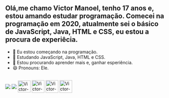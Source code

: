 ## Olá,me chamo Victor Manoel, tenho 17 anos e, estou amando estudar programação. Comecei na programação em 2020, atualmente sei o básico de JavaScript, Java, HTML e CSS, eu estou a procura de experiêcia.

- 🔭 Eu estou começando na programação.
- 🌱 Estudando JavaScript, Java, HTML e CSS.
- 👯 Estou procurando aprender mais e, ganhar esperiência.
- 😄 Pronouns: Ele.

<div style="display: inline-block;">
  <a src="https://github.com/VictorGelado/"><img align="center" src="https://github-readme-stats.vercel.app/api?username=VictorGelado&count_private=true&show_icons=true&theme=dark&border_radius=10px&title_color=8257e5&icon_color=4b70f1&text_color=fff"/></a>
  <a src="https://github.com/VictorGelado/"><img align="center" src="https://github-readme-stats.vercel.app/api/top-langs/?username=VictorGelado&theme=dark&border_radius=10px&layout=compact&card_width=400&text_color=fff&title_color=8257e5"/></a>
</div>

<div style="display: inline-block"><br/>
  <img align="center" alt="Victor-Js" height="38" width="40" src="https://cdn.jsdelivr.net/gh/devicons/devicon/icons/javascript/javascript-original.svg"/>
  <img align="center" alt="Victor-Java" height="40" width="40" src="https://cdn.jsdelivr.net/gh/devicons/devicon/icons/java/java-original.svg"/>
  <img align="center" alt="Victor-HTML" height="40" width="40" src="https://cdn.jsdelivr.net/gh/devicons/devicon/icons/html5/html5-original-wordmark.svg"/>
  <img align="center" alt="Victor-CSS" height="40" width="40" src="https://cdn.jsdelivr.net/gh/devicons/devicon/icons/css3/css3-original-wordmark.svg"/>
</div>  

<!--
[![Anurag's GitHub stats](https://github-readme-stats.vercel.app/api?username=VictorGelado&count_private=true&show_icons=true&theme=dark&border_radius=10px&title_color=8257e5&icon_color=4b70f1&text_color=fff)](https://github.com/VictorGelado/)
[![Top Langs](https://github-readme-stats.vercel.app/api/top-langs/?username=VictorGelado&theme=dark&border_radius=10px&layout=compact&card_width=400&text_color=fff&title_color=8257e5)](https://github.com/VictorGelado/)-->
